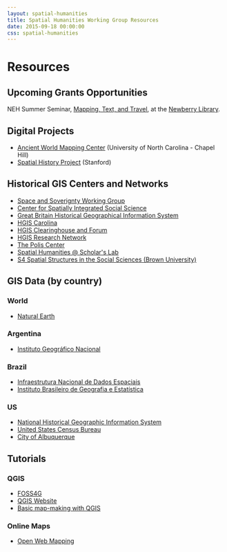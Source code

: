 ```yaml
---
layout: spatial-humanities
title: Spatial Humanities Working Group Resources
date: 2015-09-18 00:00:00
css: spatial-humanities
---
```


# Resources 

## Upcoming Grants Opportunities
NEH Summer Seminar, [Mapping, Text, and Travel](https://www.newberry.org/mapping-text-and-travel), at the [Newberry Library](https://www.newberry.org).

## Digital Projects
- [Ancient World Mapping Center](http://awmc.unc.edu/wordpress/about/) (University of North Carolina - Chapel Hill)
- [Spatial History Project](http://web.stanford.edu/group/spatialhistory/cgi-bin/site/index.php)  (Stanford)

## Historical GIS Centers and Networks
- [Space and Soverignty Working Group](https://huminst.osu.edu/news/space-and-sovereignty-working-group)
- [Center for Spatially Integrated Social Science](http://csiss.org/)
- [Great Britain Historical Geographical Information System](http://www.port.ac.uk/research/gbhgis/)
- [HGIS Carolina](http://www.unc.edu/hgis/index.html) 
- [HGIS Clearinghouse and Forum](http://www.aag.org/cs/projects_and_programs/historical_gis_clearinghouse/hgis_projects_programs)
- [HGIS Research Network](http://www.hgis.org.uk/)
- [The Polis Center](http://thepoliscenter.iupui.edu)
- [Spatial Humanities @ Scholar's Lab](http://spatial.scholarslab.org/)
- [S4 Spatial Structures in the Social Sciences (Brown University)](http://www.s4.brown.edu/)

## GIS Data (by country)

### World
- [Natural Earth](http://www.naturalearthdata.com/)

### Argentina
- [Instituto Geográfico Nacional](http://www.ign.gob.ar/sig)

### Brazil
- [Infraestrutura Nacional de Dados Espaciais](http://www.inde.gov.br/inde-home)
- [Instituto Brasileiro de Geografia e Estatística](http://mapas.ibge.gov.br/interativos/arquivos/downloads)

### US
- [National Historical Geographic Information System](https://www.nhgis.org/)
- [United States Census Bureau](https://www.census.gov/geo/maps-data/)
- [City of Albuquerque](https://www.cabq.gov/gis)


## Tutorials

### QGIS
- [FOSS4G](http://foss4geo.org)
- [QGIS Website](http://hub.qgis.org/projects/quantum-gis/wiki/How_do_I_do_that_in_QGIS)
- [Basic map-making with QGIS](http://fredgibbs.net/tutorials/making-a-map-with-qgis/)

### Online Maps
- [Open Web Mapping](https://www.e-education.psu.edu/geog585/node/508)
